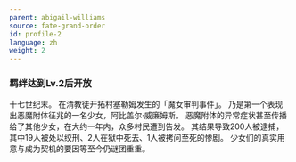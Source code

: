 ```yaml
---
parent: abigail-williams
source: fate-grand-order
id: profile-2
language: zh
weight: 2
---
```


### 羁绊达到Lv.2后开放

十七世纪末。
在清教徒开拓村塞勒姆发生的「魔女审判事件」。
乃是第一个表现出恶魔附体征兆的一名少女，阿比盖尔·威廉姆斯。
恶魔附体的异常症状甚至传播给了其他少女，在大约一年内，众多村民遭到告发。
其结果导致200人被逮捕，其中19人被处以绞刑、2人在狱中死去、1人被拷问至死的惨剧。
少女们的真实用意与成为契机的要因等至今仍谜团重重。
